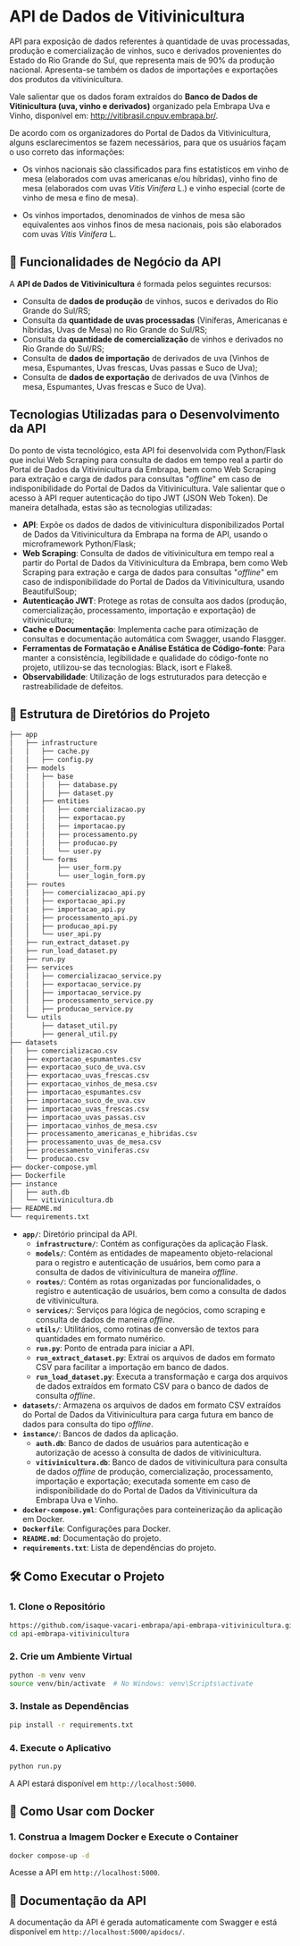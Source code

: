 # API de Dados de Vitivinicultura

API para exposição de dados referentes à quantidade de uvas processadas, produção e comercialização de vinhos, suco e derivados provenientes do Estado do Rio Grande do Sul, que representa mais de 90% da produção nacional. Apresenta-se também os dados de importações e exportações dos produtos da vitivinicultura.

Vale salientar que os dados foram extraídos do **Banco de Dados de Vitinicultura (uva, vinho e derivados)** organizado pela Embrapa Uva e Vinho, disponível em: http://vitibrasil.cnpuv.embrapa.br/.

De acordo com os organizadores do Portal de Dados da Vitivinicultura, alguns esclarecimentos se fazem necessários, para que os usuários façam o uso correto das informações:

- Os vinhos nacionais são classificados para fins estatísticos em vinho de mesa (elaborados com uvas americanas e/ou híbridas), vinho fino de mesa (elaborados com uvas *Vitis Vinifera* L.) e vinho especial (corte de vinho de mesa e fino de mesa).

- Os vinhos importados, denominados de vinhos de mesa são equivalentes aos vinhos finos de mesa nacionais, pois são elaborados com uvas *Vitis Vinifera* L.

## 🚀 Funcionalidades de Negócio da API

A **API de Dados de Vitivinicultura** é formada pelos seguintes recursos:

- Consulta de **dados de produção** de vinhos, sucos e derivados do Rio Grande do Sul/RS;
- Consulta da **quantidade de uvas processadas** (Viníferas, Americanas e híbridas, Uvas de Mesa) no Rio Grande do Sul/RS;
- Consulta da **quantidade de comercialização** de vinhos e derivados no Rio Grande do Sul/RS;
- Consulta de **dados de importação** de derivados de uva (Vinhos de mesa, Espumantes, Uvas frescas, Uvas passas e Suco de Uva);
- Consulta de **dados de exportação** de derivados de uva (Vinhos de mesa, Espumantes, Uvas frescas e Suco de Uva).

## Tecnologias Utilizadas para o Desenvolvimento da API

Do ponto de vista tecnológico, esta API foi desenvolvida com Python/Flask que inclui Web Scraping para consulta de dados em tempo real a partir do Portal de Dados da Vitivinicultura da Embrapa, bem como Web Scraping para extração e carga de dados para consultas "*offline*" em caso de indisponibilidade do Portal de Dados da Vitivinicultura. Vale salientar que o acesso à API requer autenticação do tipo JWT (JSON Web Token). De maneira detalhada, estas são as tecnologias utilizadas:

- **API**: Expõe os dados de dados de vitivinicultura disponibilizados Portal de Dados da Vitivinicultura da Embrapa na forma de API, usando o microframework Python/Flask;
- **Web Scraping**: Consulta de dados de vitivinicultura em tempo real a partir do Portal de Dados da Vitivinicultura da Embrapa, bem como Web Scraping para extração e carga de dados para consultas "*offline*" em caso de indisponibilidade do Portal de Dados da Vitivinicultura, usando BeautifulSoup;
- **Autenticação JWT**: Protege as rotas de consulta aos dados (produção, comercialização, processamento, importação e exportação) de vitivinicultura;
- **Cache e Documentação**: Implementa cache para otimização de consultas e documentação automática com Swagger, usando Flasgger.
- **Ferramentas de Formatação e Análise Estática de Código-fonte**: Para manter a consistência, legibilidade e qualidade do código-fonte no projeto, utilizou-se das tecnologias: Black, isort e Flake8.
- **Observabilidade**: Utilização de logs estruturados para detecção e rastreabilidade de defeitos.

## 📁 Estrutura de Diretórios do Projeto

```bash
├── app
│   ├── infrastructure
│   │   ├── cache.py
│   │   ├── config.py
│   ├── models
│   │   ├── base
│   │   │   ├── database.py
│   │   │   ├── dataset.py
│   │   ├── entities
│   │   │   ├── comercializacao.py
│   │   │   ├── exportacao.py
│   │   │   ├── importacao.py
│   │   │   ├── processamento.py
│   │   │   ├── producao.py
│   │   │   └── user.py
│   │   └── forms
│   │       ├── user_form.py
│   │       └── user_login_form.py
│   ├── routes
│   │   ├── comercializacao_api.py
│   │   ├── exportacao_api.py
│   │   ├── importacao_api.py
│   │   ├── processamento_api.py
│   │   ├── producao_api.py
│   │   └── user_api.py
│   ├── run_extract_dataset.py
│   ├── run_load_dataset.py
│   ├── run.py
│   ├── services
│   │   ├── comercializacao_service.py
│   │   ├── exportacao_service.py
│   │   ├── importacao_service.py
│   │   ├── processamento_service.py
│   │   ├── producao_service.py
│   └── utils
│       ├── dataset_util.py
│       ├── general_util.py
├── datasets
│   ├── comercializacao.csv
│   ├── exportacao_espumantes.csv
│   ├── exportacao_suco_de_uva.csv
│   ├── exportacao_uvas_frescas.csv
│   ├── exportacao_vinhos_de_mesa.csv
│   ├── importacao_espumantes.csv
│   ├── importacao_suco_de_uva.csv
│   ├── importacao_uvas_frescas.csv
│   ├── importacao_uvas_passas.csv
│   ├── importacao_vinhos_de_mesa.csv
│   ├── processamento_americanas_e_hibridas.csv
│   ├── processamento_uvas_de_mesa.csv
│   ├── processamento_viniferas.csv
│   └── producao.csv
├── docker-compose.yml
├── Dockerfile
├── instance
│   ├── auth.db
│   └── vitivinicultura.db
├── README.md
└── requirements.txt
```

 - **`app/`**: Diretório principal da API.
    - **`infrastructure/`**: Contém as configurações da aplicação Flask.
    - **`models/`**: Contém as entidades de mapeamento objeto-relacional para o registro e autenticação de usuários, bem como para a consulta de dados de vitivinicultura de maneira *offline*.
    - **`routes/`**: Contém as rotas organizadas por funcionalidades, o registro e autenticação de usuários, bem como a consulta de dados de vitivinicultura.
    - **`services/`**: Serviços para lógica de negócios, como scraping e consulta de dados de maneira *offline*.
    - **`utils/`**: Utilitários, como rotinas de conversão de textos para quantidades em formato numérico.
    - **`run.py`**: Ponto de entrada para iniciar a API.
    - **`run_extract_dataset.py`**: Extrai os arquivos de dados em formato CSV para facilitar a importação em banco de dados.
    - **`run_load_dataset.py`**: Executa a transformação e carga dos arquivos de dados extraídos em formato CSV para o banco de dados de consulta *offline*.
- **`datasets/`**: Armazena os arquivos de dados em formato CSV extraídos do Portal de Dados da Vitivinicultura para carga futura em banco de dados para consulta do tipo *offline*.
- **`instance/`**: Bancos de dados da aplicação.
    - **`auth.db`**: Banco de dados de usuários para autenticação e autorização de acesso à consulta de dados de vitivinicultura.
    - **`vitivinicultura.db`**: Banco de dados de vitivinicultura para consulta de dados *offline* de produção, comercialização, processamento, importação e exportação; executada somente em caso de indisponibilidade do do Portal de Dados da Vitivinicultura da Embrapa Uva e Vinho.
- **`docker-compose.yml`**: Configurações para conteinerização da aplicação em Docker.
- **`Dockerfile`**: Configurações para Docker.
- **`README.md`**: Documentação do projeto.
- **`requirements.txt`**: Lista de dependências do projeto.

## 🛠️ Como Executar o Projeto

### 1. Clone o Repositório

```bash
https://github.com/isaque-vacari-embrapa/api-embrapa-vitivinicultura.git
cd api-embrapa-vitivinicultura
```

### 2. Crie um Ambiente Virtual

```bash
python -m venv venv
source venv/bin/activate  # No Windows: venv\Scripts\activate
```

### 3. Instale as Dependências

```bash
pip install -r requirements.txt
```

### 4. Execute o Aplicativo

```bash
python run.py
```

A API estará disponível em `http://localhost:5000`.

## 🐳 Como Usar com Docker

### 1. Construa a Imagem Docker e Execute o Container

```bash
docker compose-up -d
```

Acesse a API em `http://localhost:5000`.

## 📖 Documentação da API

A documentação da API é gerada automaticamente com Swagger e está disponível em `http://localhost:5000/apidocs/`.
